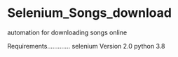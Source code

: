 # Selenium_Songs_download
automation for downloading songs online

Requirements.............
selenium Version 2.0
python 3.8
